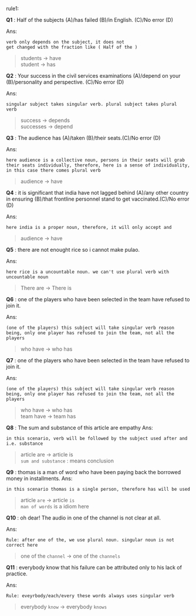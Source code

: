 rule1: 

**Q1** : Half of the subjects (A)/has failed (B)/in English.
(C)/No error (D)

Ans: 
```
verb only depends on the subject, it does not 
get changed with the fraction like ( Half of the )
```
> students -> have  
> student -> has   
  

**Q2** : Your success in the civil services examinations (A)/depend on your (B)/personality and perspective.
(C)/No error (D)

Ans: 
```
singular subject takes singular verb. plural subject takes plural
verb
```

> success -> depends  
> successes -> depend

**Q3** : The audience has (A)/taken (B)/their seats.(C)/No error (D)

Ans: 
```
here audience is a collective noun, persons in their seats will grab their seats individually, therefore, here is a sense of individuality, in this case there comes plural verb
```

> audience -> have  

**Q4** : it is significant that india have not lagged behind (A)/any other country in ensuring (B)/that frontline personnel stand to get vaccinated.(C)/No error (D)

Ans: 
```
here india is a proper noun, therefore, it will only accept and 
```

> audience -> have

**Q5** : there are not enought rice so i cannot make pulao.

Ans: 
```
here rice is a uncountable noun. we can't use plural verb with uncountable noun
```

> There are -> There is  

**Q6** : one of the players who have been selected in the team have refused to join it.

Ans: 
```
(one of the players) this subject will take singular verb reason being, only one player has refused to join the team, not all the players
```
> who have -> who has


**Q7** : one of the players who have been selected in the team have refused to join it.

Ans: 
```
(one of the players) this subject will take singular verb reason being, only one player has refused to join the team, not all the players
```
> who have -> who has  
> team have -> team has


**Q8** : The sum and substance of this article are empathy
Ans: 
```
in this scenario, verb will be followed by the subject used after and i.e. substance
```
> article are -> article is  
`sum and substance` : means conclusion 

**Q9** : thomas is a man of word who have been paying back the borrowed money in installments.
Ans: 
```
in this scenario thomas is a single person, therefore has will be used
```
>  article `are` -> article `is`  
`man of words` is a idiom here

**Q10** : oh dear! The audio in one of the channel is not clear at all.

Ans: 
```
Rule: after one of the, we use plural noun. singular noun is not correct here
```
>  one of the `channel` -> one of the `channels`  

**Q11** : everybody know that his failure can be attributed only to his lack of practice.

Ans: 
```
Rule: eveyrbody/each/every these words always uses singular verb
```
>  everybody `know` -> everybody `knows`





















